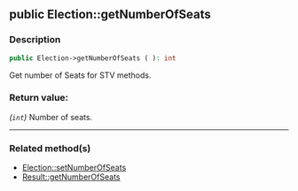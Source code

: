 ## public Election::getNumberOfSeats

### Description    

```php
public Election->getNumberOfSeats ( ): int
```

Get number of Seats for STV methods.
    

### Return value:   

*(```int```)* Number of seats.


---------------------------------------

### Related method(s)      

* [Election::setNumberOfSeats](../Election%20Class/public%20Election--setNumberOfSeats.md)    
* [Result::getNumberOfSeats](../Result%20Class/public%20Result--getNumberOfSeats.md)    
